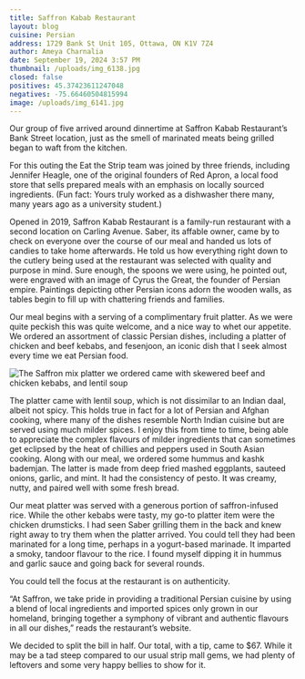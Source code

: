 ```yaml
---
title: Saffron Kabab Restaurant
layout: blog
cuisine: Persian
address: 1729 Bank St Unit 105, Ottawa, ON K1V 7Z4
author: Ameya Charnalia
date: September 19, 2024 3:57 PM
thumbnail: /uploads/img_6138.jpg
closed: false
positives: 45.37423611247048
negatives: -75.66460504815994
image: /uploads/img_6141.jpg
---
```

Our group of five arrived around dinnertime at Saffron Kabab Restaurant’s Bank Street location, just as the smell of marinated meats being grilled began to waft from the kitchen.

For this outing the Eat the Strip team was joined by three friends, including Jennifer Heagle, one of the original founders of Red Apron, a local food store that sells prepared meals with an emphasis on locally sourced ingredients. (Fun fact: Yours truly worked as a dishwasher there many, many years ago as a university student.)

Opened in 2019, Saffron Kabab Restaurant is a family-run restaurant with a second location on Carling Avenue. Saber, its affable owner, came by to check on everyone over the course of our meal and handed us lots of candies to take home afterwards. He told us how everything right down to the cutlery being used at the restaurant was selected with quality and purpose in mind. Sure enough, the spoons we were using, he pointed out, were engraved with an image of Cyrus the Great, the founder of Persian empire. Paintings depicting other Persian icons adorn the wooden walls, as tables begin to fill up with chattering friends and families.

Our meal begins with a serving of a complimentary fruit platter. As we were quite peckish this was quite welcome, and a nice way to whet our appetite. We ordered an assortment of classic Persian dishes, including a platter of chicken and beef kebabs, and fesenjoon, an iconic dish that I seek almost every time we eat Persian food.

![The Saffron mix platter we ordered came with skewered beef and chicken kebabs, and lentil soup](/uploads/img_6138.jpg "Saffron Kabab Restaurant Saffron mix platter")

The platter came with lentil soup, which is not dissimilar to an Indian daal, albeit not spicy. This holds true in fact for a lot of Persian and Afghan cooking, where many of the dishes resemble North Indian cuisine but are served using much milder spices. I enjoy this from time to time, being able to appreciate the complex flavours of milder ingredients that can sometimes get eclipsed by the heat of chillies and peppers used in South Asian cooking. Along with our meal, we ordered some hummus and kashk bademjan. The latter is made from deep fried mashed eggplants, sauteed onions, garlic, and mint. It had the consistency of pesto. It was creamy, nutty, and paired well with some fresh bread. 

Our meat platter was served with a generous portion of saffron-infused rice. While the other kebabs were tasty, my go-to platter item were the chicken drumsticks. I had seen Saber grilling them in the back and knew right away to try them when the platter arrived. You could tell they had been marinated for a long time, perhaps in a yogurt-based marinade. It imparted a smoky, tandoor flavour to the rice. I found myself dipping it in hummus and garlic sauce and going back for several rounds. 

You could tell the focus at the restaurant is on authenticity.

“At Saffron, we take pride in providing a traditional Persian cuisine by using a blend of local ingredients and imported spices only grown in our homeland, bringing together a symphony of vibrant and authentic flavours in all our dishes,” reads the restaurant’s website.

We decided to split the bill in half. Our total, with a tip, came to $67. While it may be a tad steep compared to our usual strip mall gems, we had plenty of leftovers and some very happy bellies to show for it.